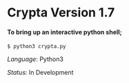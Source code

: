 # Crypta Version 1.7

#### To bring up an interactive python shell;
```
$ python3 crypta.py
```
*Language*: Python3

*Status*: In Development
